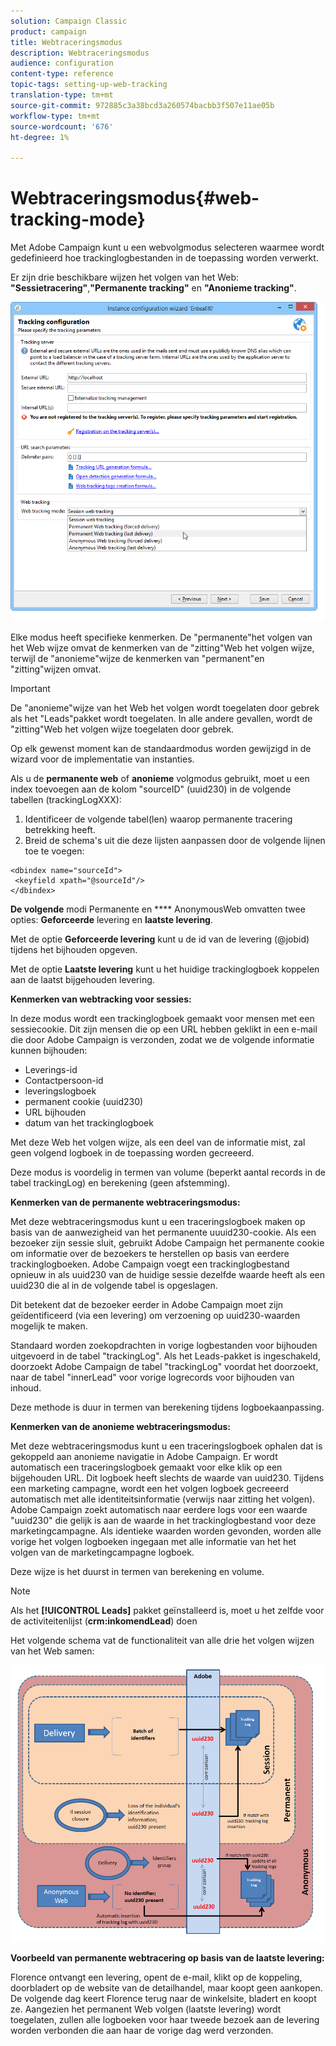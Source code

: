 ```yaml
---
solution: Campaign Classic
product: campaign
title: Webtraceringsmodus
description: Webtraceringsmodus
audience: configuration
content-type: reference
topic-tags: setting-up-web-tracking
translation-type: tm+mt
source-git-commit: 972885c3a38bcd3a260574bacbb3f507e11ae05b
workflow-type: tm+mt
source-wordcount: '676'
ht-degree: 1%

---
```



# Webtraceringsmodus{#web-tracking-mode}

Met Adobe Campaign kunt u een webvolgmodus selecteren waarmee wordt gedefinieerd hoe trackinglogbestanden in de toepassing worden verwerkt.

Er zijn drie beschikbare wijzen het volgen van het Web: **&quot;Sessietracering&quot;**,**&quot;Permanente tracking&quot;** en **&quot;Anonieme tracking&quot;**.

![](assets/s_ncs_install_deployment_wiz_tracking_mode.png)

Elke modus heeft specifieke kenmerken. De &quot;permanente&quot;het volgen van het Web wijze omvat de kenmerken van de &quot;zitting&quot;Web het volgen wijze, terwijl de &quot;anonieme&quot;wijze de kenmerken van &quot;permanent&quot;en &quot;zitting&quot;wijzen omvat.

>[!IMPORTANT]
>
>De &quot;anonieme&quot;wijze van het Web het volgen wordt toegelaten door gebrek als het &quot;Leads&quot;pakket wordt toegelaten. In alle andere gevallen, wordt de &quot;zitting&quot;Web het volgen wijze toegelaten door gebrek.
>
>Op elk gewenst moment kan de standaardmodus worden gewijzigd in de wizard voor de implementatie van instanties.

Als u de **permanente web** of **anonieme** volgmodus gebruikt, moet u een index toevoegen aan de kolom &quot;sourceID&quot; (uuid230) in de volgende tabellen (trackingLogXXX):

1. Identificeer de volgende tabel(len) waarop permanente tracering betrekking heeft.
1. Breid de schema&#39;s uit die deze lijsten aanpassen door de volgende lijnen toe te voegen:

```
<dbindex name="sourceId">
 <keyfield xpath="@sourceId"/>
</dbindex>
```

**De volgende** modi Permanente en  **** AnonymousWeb omvatten twee opties:  **Geforceerde** levering en  **laatste levering**.

Met de optie **Geforceerde levering** kunt u de id van de levering (@jobid) tijdens het bijhouden opgeven.

Met de optie **Laatste levering** kunt u het huidige trackinglogboek koppelen aan de laatst bijgehouden levering.

**Kenmerken van webtracking voor sessies:**

In deze modus wordt een trackinglogboek gemaakt voor mensen met een sessiecookie. Dit zijn mensen die op een URL hebben geklikt in een e-mail die door Adobe Campaign is verzonden, zodat we de volgende informatie kunnen bijhouden:

* Leverings-id
* Contactpersoon-id
* leveringslogboek
* permanent cookie (uuid230)
* URL bijhouden
* datum van het trackinglogboek

Met deze Web het volgen wijze, als een deel van de informatie mist, zal geen volgend logboek in de toepassing worden gecreeerd.

Deze modus is voordelig in termen van volume (beperkt aantal records in de tabel trackingLog) en berekening (geen afstemming).

**Kenmerken van de permanente webtraceringsmodus:**

Met deze webtraceringsmodus kunt u een traceringslogboek maken op basis van de aanwezigheid van het permanente uuuid230-cookie. Als een bezoeker zijn sessie sluit, gebruikt Adobe Campaign het permanente cookie om informatie over de bezoekers te herstellen op basis van eerdere trackinglogboeken. Adobe Campaign voegt een trackinglogbestand opnieuw in als uuid230 van de huidige sessie dezelfde waarde heeft als een uuid230 die al in de volgende tabel is opgeslagen.

Dit betekent dat de bezoeker eerder in Adobe Campaign moet zijn geïdentificeerd (via een levering) om verzoening op uuid230-waarden mogelijk te maken.

Standaard worden zoekopdrachten in vorige logbestanden voor bijhouden uitgevoerd in de tabel &quot;trackingLog&quot;. Als het Leads-pakket is ingeschakeld, doorzoekt Adobe Campaign de tabel &quot;trackingLog&quot; voordat het doorzoekt, naar de tabel &quot;innerLead&quot; voor vorige logrecords voor bijhouden van inhoud.

Deze methode is duur in termen van berekening tijdens logboekaanpassing.

**Kenmerken van de anonieme webtraceringsmodus:**

Met deze webtraceringsmodus kunt u een traceringslogboek ophalen dat is gekoppeld aan anonieme navigatie in Adobe Campaign. Er wordt automatisch een traceringslogboek gemaakt voor elke klik op een bijgehouden URL. Dit logboek heeft slechts de waarde van uuid230. Tijdens een marketing campagne, wordt een het volgen logboek gecreeerd automatisch met alle identiteitsinformatie (verwijs naar zitting het volgen). Adobe Campaign zoekt automatisch naar eerdere logs voor een waarde &quot;uuid230&quot; die gelijk is aan de waarde in het trackinglogbestand voor deze marketingcampagne. Als identieke waarden worden gevonden, worden alle vorige het volgen logboeken ingegaan met alle informatie van het het volgen van de marketingcampagne logboek.

Deze wijze is het duurst in termen van berekening en volume.

>[!NOTE]
>
>Als het **[!UICONTROL Leads]** pakket geïnstalleerd is, moet u het zelfde voor de activiteitenlijst (**crm:inkomendLead**) doen

Het volgende schema vat de functionaliteit van alle drie het volgen wijzen van het Web samen:

![](assets/s_ncs_install_deployment_wiz_tracking_schema_mode.png)

**Voorbeeld van permanente webtracering op basis van de laatste levering:**

Florence ontvangt een levering, opent de e-mail, klikt op de koppeling, doorbladert op de website van de detailhandel, maar koopt geen aankopen. De volgende dag keert Florence terug naar de winkelsite, bladert en koopt ze. Aangezien het permanent Web volgen (laatste levering) wordt toegelaten, zullen alle logboeken voor haar tweede bezoek aan de levering worden verbonden die aan haar de vorige dag werd verzonden.
